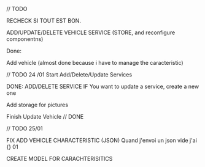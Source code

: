 // TODO

RECHECK SI TOUT EST BON.

ADD/UPDATE/DELETE VEHICLE SERVICE (STORE, and reconfigure componentns)


Done:

Add vehicle (almost done because i have to manage the caracteristic)


// TODO 24 /01
Start Add/Delete/Update Services

DONE: ADD/DELETE SERVICE
IF You want to update a service, create a new one

Add storage for pictures

Finish Update Vehicle // DONE


// TODO 25/01

FIX ADD VEHICLE CHARACTERISTIC (JSON) Quand j'envoi un json vide j'ai {} 01

CREATE MODEL FOR CARACHTERISITICS